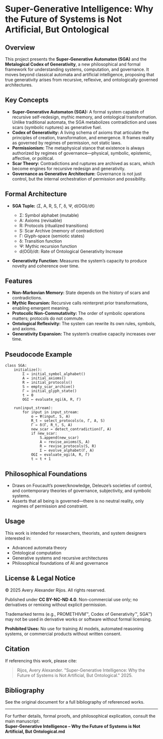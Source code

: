 ﻿# Super-Generative Intelligence: Why the Future of Systems is Not Artificial, But Ontological

## Overview

This project presents the **Super-Generative Automaton (SGA)** and the **Metalogical Codex of Generativity**, a new philosophical and formal framework for understanding systems, computation, and governance. It moves beyond classical automata and artificial intelligence, proposing that true generativity arises from recursive, reflexive, and ontologically governed architectures.

## Key Concepts

- **Super-Generative Automaton (SGA):** A formal system capable of recursive self-redesign, mythic memory, and ontological transformation. Unlike traditional automata, the SGA metabolizes contradiction and uses scars (symbolic ruptures) as generative fuel.
- **Codex of Generativity:** A living schema of axioms that articulate the principles of creation, transformation, and emergence. It frames reality as governed by regimes of permission, not static laws.
- **Permissionism:** The metaphysical stance that existence is always authorized by regimes of governance—physical, symbolic, epistemic, affective, or political.
- **Scar Theory:** Contradictions and ruptures are archived as scars, which become engines for recursive redesign and generativity.
- **Governance as Generative Architecture:** Governance is not just control, but the internal orchestration of permission and possibility.

## Formal Architecture

- **SGA Tuple:** ⟨Σ, A, R, S, Γ, δ, Ψ, d(OGI)/dt⟩
  - Σ: Symbol alphabet (mutable)
  - A: Axioms (revisable)
  - R: Protocols (ritualized transitions)
  - S: Scar Archive (memory of contradiction)
  - Γ: Glyph-space (semiotic states)
  - δ: Transition function
  - Ψ: Mythic recursion function
  - d(OGI)/dt: Rate of Ontological Generativity Increase

- **Generativity Function:** Measures the system’s capacity to produce novelty and coherence over time.

## Features

- **Non-Markovian Memory:** State depends on the history of scars and contradictions.
- **Mythic Recursion:** Recursive calls reinterpret prior transformations, enabling emergent meaning.
- **Protocolic Non-Commutativity:** The order of symbolic operations matters; protocols do not commute.
- **Ontological Reflexivity:** The system can rewrite its own rules, symbols, and axioms.
- **Generativity Expansion:** The system’s creative capacity increases over time.

## Pseudocode Example

```
class SGA:
    initialize():
        Σ ← initial_symbol_alphabet()
        A ← initial_axioms()
        R ← initial_protocols()
        S ← empty_scar_archive()
        Γ ← initial_glyph_state()
        t ← 0
        OGI ← evaluate_ogi(A, R, Γ)

    run(input_stream):
        for input in input_stream:
            o ← Ψ(input, S, A)
            R_t ← select_protocols(o, Γ, A, S)
            Γ ← δ(Γ, R_t, S, A)
            new_scar ← detect_contradiction(Γ, A)
            if new_scar:
                S.append(new_scar)
                A ← revise_axioms(S, A)
                R ← revise_protocols(S, R)
                Σ ← evolve_alphabet(Γ, A)
            OGI ← evaluate_ogi(A, R, Γ)
            t ← t + 1
```

## Philosophical Foundations

- Draws on Foucault’s power/knowledge, Deleuze’s societies of control, and contemporary theories of governance, subjectivity, and symbolic systems.
- Asserts that all being is governed—there is no neutral reality, only regimes of permission and constraint.

## Usage

This work is intended for researchers, theorists, and system designers interested in:
- Advanced automata theory
- Ontological computation
- Generative systems and recursive architectures
- Philosophical foundations of AI and governance

## License & Legal Notice

© 2025 Avery Alexander Rijos. All rights reserved.

Published under **CC BY-NC-ND 4.0**. Non-commercial use only; no derivatives or remixing without explicit permission.

Trademarked terms (e.g., PROMETHIVM™, Codex of Generativity™, SGA™) may not be used in derivative works or software without formal licensing.

**Prohibited Uses:** No use for training AI models, automated reasoning systems, or commercial products without written consent.

## Citation

If referencing this work, please cite:

> Rijos, Avery Alexander. "Super-Generative Intelligence: Why the Future of Systems is Not Artificial, But Ontological." 2025.

## Bibliography

See the original document for a full bibliography of referenced works.

---

For further details, formal proofs, and philosophical explication, consult the main manuscript:  
**Super-Generative Intelligence – Why the Future of Systems is Not Artificial, But Ontological.md**